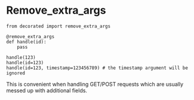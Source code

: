 # Remove\_extra\_args

	from decorated import remove_extra_args
	
	@remove_extra_args
	def handle(id):
	    pass
	    
	handle(123)
	handle(id=123)
	handle(id=123, timestamp=123456789) # the timestamp argument will be ignored
	
This is convenient when handling GET/POST requests which are usually messed up with additional fields.
